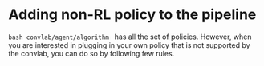 # Adding non-RL policy to the pipeline

```bash convlab/agent/algorithm ``` has all the set of policies. However, when you are interested in plugging in your own policy that is not supported by the convlab, you can do so by following few rules.